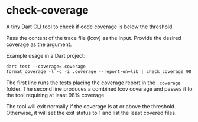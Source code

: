 # check-coverage
A tiny Dart CLI tool to check if code coverage is below the threshold.

Pass the content of the trace file (lcov) as the input. Provide the desired coverage as the argument.

Example usage in a Dart project:
```
dart test --coverage=.coverage
format_coverage -l -c -i .coverage --report-on=lib | check_coverage 98
```
The first line runs the tests placing the coverage report in the `.coverage` folder.
The second line produces a combined lcov coverage and passes it to the tool requiring at least 98% coverage.

The tool will exit normally if the coverage is at or above the threshold. 
Otherwise, it will set the exit status to 1 and list the least covered files.